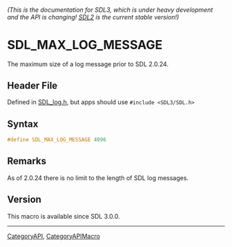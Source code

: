 ###### (This is the documentation for SDL3, which is under heavy development and the API is changing! [SDL2](https://wiki.libsdl.org/SDL2/) is the current stable version!)
# SDL_MAX_LOG_MESSAGE

The maximum size of a log message prior to SDL 2.0.24.

## Header File

Defined in [SDL_log.h](https://github.com/libsdl-org/SDL/blob/main/include/SDL3/SDL_log.h), but apps should use `#include <SDL3/SDL.h>`

## Syntax

```c
#define SDL_MAX_LOG_MESSAGE 4096
```

## Remarks

As of 2.0.24 there is no limit to the length of SDL log messages.

## Version

This macro is available since SDL 3.0.0.

----
[CategoryAPI](CategoryAPI), [CategoryAPIMacro](CategoryAPIMacro)


